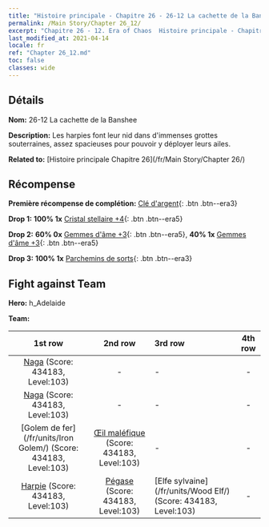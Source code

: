 ```yaml
---
title: "Histoire principale - Chapitre 26 - 26-12 La cachette de la Banshee"
permalink: /Main Story/Chapter 26_12/
excerpt: "Chapitre 26 - 12. Era of Chaos  Histoire principale - Chapitre 26_12. 26-12 La cachette de la Banshee"
last_modified_at: 2021-04-14
locale: fr
ref: "Chapter 26_12.md"
toc: false
classes: wide
---
```


## Détails

 **Nom:** 26-12 La cachette de la Banshee

 **Description:** Les harpies font leur nid dans d'immenses grottes souterraines, assez spacieuses pour pouvoir y déployer leurs ailes.

 **Related to:** [Histoire principale Chapitre 26](/fr/Main Story/Chapter 26/)

## Récompense

 **Première récompense de complétion:** [Clé d'argent](/fr/Items/con_693/){: .btn .btn--era3}

 **Drop 1:** **100% 1x** [Cristal stellaire +4](/fr/Items/mat_94/){: .btn .btn--era5}

 **Drop 2:** **60% 0x** [Gemmes d'âme +3](/fr/Items/mat_86/){: .btn .btn--era5}, **40% 1x** [Gemmes d'âme +3](/fr/Items/mat_86/){: .btn .btn--era5}

 **Drop 3:** **100% 1x** [Parchemins de sorts](/fr/Items/con_694/){: .btn .btn--era3}


## Fight against Team
 **Hero:** h_Adelaide

 **Team:**


  | 1st row | 2nd row | 3rd row | 4th row |
  |:----:|:----:|:----|:----:|
  | [Naga](/fr/units/Naga/) (Score: 434183, Level:103)  | - | - | - |
  | [Naga](/fr/units/Naga/) (Score: 434183, Level:103)  | - | - | - |
  | [Golem de fer](/fr/units/Iron Golem/) (Score: 434183, Level:103)  | [Œil maléfique](/fr/units/Beholder/) (Score: 434183, Level:103)  | - | - |
  | [Harpie](/fr/units/Harpy/) (Score: 434183, Level:103)  | [Pégase](/fr/units/Pegasus/) (Score: 434183, Level:103)  | [Elfe sylvaine](/fr/units/Wood Elf/) (Score: 434183, Level:103)  | - |


